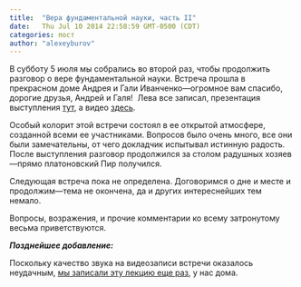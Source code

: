 ```yaml
---
title:  "Вера фундаментальной науки, часть II"
date:   Thu Jul 10 2014 22:58:59 GMT-0500 (CDT)
categories: пост
author: "alexeyburov"
---
```


В субботу 5 июля мы собрались во второй раз, чтобы продолжить разговор о вере фундаментальной науки. Встреча прошла в прекрасном доме Андрея и Гали Иванченко—огромное вам спасибо, дорогие друзья, Андрей и Галя!  Лева все записал, презентация выступления <a href="http://www.fermisocietyofphilosophy.org/CFF/Faith%20of%20Science/FaithOfScience_ru_part2.pdf">тут</a>, а видео <a href="http://youtu.be/bg-ZlY9cbyg">здесь</a>.

Особый колорит этой встречи состоял в ее открытой атмосфере, созданной всеми ее участниками. Вопросов было очень много, все они были замечательны, от чего докладчик испытывал истинную радость. После выступления разговор продолжился за столом радушных хозяев—прямо платоновский Пир получился.

Следующая встреча пока не определена. Договоримся о дне и месте и продолжим—тема не окончена, да и других интереснейших тем немало.

Вопросы, возражения, и прочие комментарии ко всему затронутому весьма приветствуются.

<em><strong>Позднейшее добавление:</strong></em>

Поскольку качество звука на видеозаписи встречи оказалось неудачным, <a href="http://youtu.be/lkpWF5C8NnA?list=PLhxfAvmCL_mM2hGlSz-zOZ9YdA-NbzTV_">мы записали эту лекцию еще раз</a>, у нас дома.